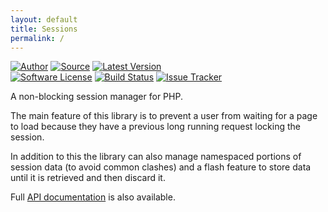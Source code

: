```yaml
---
layout: default
title: Sessions
permalink: /
---
```


[![Author](http://img.shields.io/badge/author-@duncan3dc-blue.svg?style=flat)](https://twitter.com/duncan3dc)
[![Source](http://img.shields.io/badge/source-duncan3dc/sessions-blue.svg?style=flat)](https://github.com/duncan3dc/sessions)
[![Latest Version](https://img.shields.io/packagist/v/duncan3dc/sessions.svg?style=flat)](https://packagist.org/packages/duncan3dc/sessions)
<br>
[![Software License](https://img.shields.io/badge/license-Apache--2.0-brightgreen.svg?style=flat)](https://github.com/duncan3dc/sessions/blob/master/LICENSE)
[![Build Status](https://img.shields.io/travis/duncan3dc/sessions.svg?style=flat)](https://travis-ci.org/duncan3dc/sessions)
[![Issue Tracker](https://img.shields.io/github/issues/duncan3dc/sessions.svg?style=flat)](https://github.com/duncan3dc/sessions/issues)

A non-blocking session manager for PHP.

The main feature of this library is to prevent a user from waiting for a page to load because they have a previous long running request locking the session.

In addition to this the library can also manage namespaced portions of session data (to avoid common clashes) and a flash feature to store data until it is retrieved and then discard it.

<p class="message-api">Full <a href='{{ site.baseurl }}/api/namespaces/duncan3dc.Sessions.html'>API documentation</a> is also available.</p>

